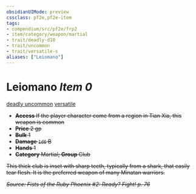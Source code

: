 ```yaml
---
obsidianUIMode: preview
cssclass: pf2e,pf2e-item
tags:
- compendium/src/pf2e/frp2
- item/category/weapon/martial
- trait/deadly-d10
- trait/uncommon
- trait/versatile-s
aliases: ["Leiomano"]
---
```

# Leiomano *Item 0*  
[deadly <d10>](/rules/traits/deadly.md)  [uncommon](/rules/traits/uncommon.md)  [versatile <s>](/rules/traits/versatile.md)  

- **Access** If the player character come from a region in Tian Xia, this weapon is common
- **Price** 2 gp
- **Bulk** 1
- **Damage** `1d6` B
- **Hands** 1
- **Category** Martial; **Group** Club 

This thick club is inset with sharp teeth, typically from a shark, that easily tear flesh. It is the preferred weapon of many Minatan warriors.

*Source: Fists of the Ruby Phoenix #2: Ready? Fight! p. 76*